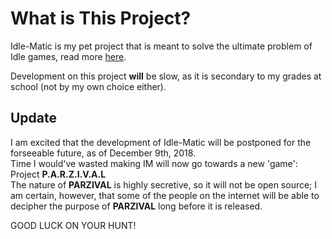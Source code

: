 # What is This Project?  
Idle-Matic is my pet project that is meant to solve the ultimate problem of Idle games, read more [here](https://github.com/Zebralear/Idle-Matic/wiki).
  
Development on this project **will** be slow, as it is secondary to my grades at school (not by my own choice either).

## Update
I am excited that the development of Idle-Matic will be postponed for the forseeable future, as of December 9th, 2018.  
Time I would've wasted making IM will now go towards a new 'game': Project **P.A.R.Z.I.V.A.L**  
The nature of **PARZIVAL** is highly secretive, so it will not be open source; I am certain, however, that some of the people on the internet will be able to decipher the purpose of **PARZIVAL** long before it is released.

GOOD LUCK ON YOUR HUNT!
